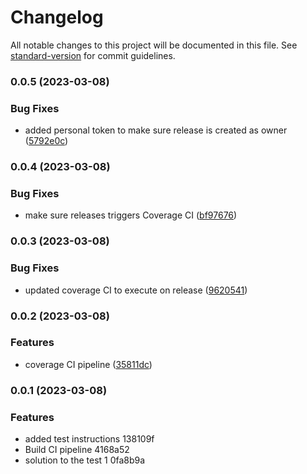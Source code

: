 # Changelog

All notable changes to this project will be documented in this file. See [standard-version](https://github.com/conventional-changelog/standard-version) for commit guidelines.

### 0.0.5 (2023-03-08)


### Bug Fixes

* added personal token to make sure release is created as owner ([5792e0c](https://github.com/shoriwe/rollee-test-1/commit/5792e0cdd3d262ce9c1d5d8f3aac937ac667af98))

### 0.0.4 (2023-03-08)


### Bug Fixes

* make sure releases triggers Coverage CI ([bf97676](https://github.com/shoriwe/rollee-test-1/commit/bf97676638b35bb84d29b0e6a2d7a78b67bafab6))

### 0.0.3 (2023-03-08)


### Bug Fixes

* updated coverage CI to execute on release ([9620541](https://github.com/shoriwe/rollee-test-1/commit/962054118ccaf44c94fef046b5e8df04061d3fc0))

### 0.0.2 (2023-03-08)


### Features

* coverage CI pipeline ([35811dc](https://github.com/shoriwe/rollee-test-1/commit/35811dcf7c6233ed8892f6714cfc80801c3ba4de))

### 0.0.1 (2023-03-08)


### Features

* added test instructions 138109f
* Build CI pipeline 4168a52
* solution to the test 1 0fa8b9a
